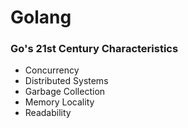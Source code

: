 # Golang

### Go's 21st Century Characteristics
* Concurrency
* Distributed Systems
* Garbage Collection
* Memory Locality
* Readability
